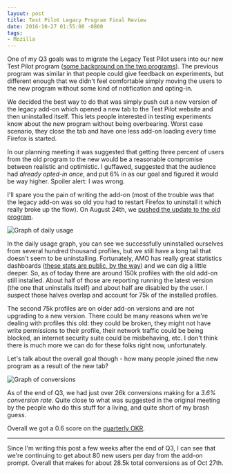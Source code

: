 ```yaml
---
layout: post
title: Test Pilot Legacy Program Final Review
date: 2016-10-27 01:55:00 -0800
tags:
- Mozilla
---
```


One of my Q3 goals was to migrate the Legacy Test Pilot users into our new
Test Pilot program ([some background on the two programs][1]).  The previous
program was similar in that people could give feedback on experiments, but
different enough that we didn't feel comfortable simply moving the users to the
new program without some kind of notification and opting-in.

We decided the best way to do that was simply push out a new version of the
legacy add-on which opened a new tab to the Test Pilot website and then
uninstalled itself.  This lets people interested in testing experiments know
about the new program without being overbearing.  Worst case scenario, they
close the tab and have one less add-on loading every time Firefox is started.

In our planning meeting it was suggested that getting three percent of users
from the old program to the new would be a reasonable compromise between
realistic and optimistic.  I guffawed, suggested that the audience had *already
opted-in once*, and put 6% in as our goal and figured it would be way higher.
Spoiler alert: I was wrong.

I'll spare you the pain of writing the add-on (most of the trouble was that the
legacy add-on was so old you had to restart Firefox to uninstall it which really
broke up the flow).  On August 24th, we [pushed the update to the old program][2].

<img src="/blog/public/img/2016-testpilot-adu.png" title="Graph of daily usage" />

In the daily usage graph, you can see we successfully uninstalled ourselves from
several hundred thousand profiles, but we still have a long tail that doesn't
seem to be uninstalling.  Fortunately, AMO has really great statistics
dashboards ([these stats are public, by the way][3]) and we can dig a little
deeper.  So, as of today there are around 150k profiles with the old add-on
still installed.  About half of those are reporting running the latest version
(the one that uninstalls itself) and about half are disabled by the user.  I
suspect those halves overlap and account for 75k of the installed profiles.

The second 75k profiles are on older add-on versions and are not upgrading to a
new version.  There could be many reasons when we're dealing with profiles this
old: they could be broken, they might not have write permissions to their
profile, their network traffic could be being blocked, an internet security
suite could be misbehaving, etc.  I don't think there is much more we can do
for these folks right now, unfortunately.

Let's talk about the overall goal though - how many people joined the new
program as a result of the new tab?

<img src="/blog/public/img/2016-testpilot-conversions.png" title="Graph of conversions" />

As of the end of Q3, we had just over 26k conversions making for a *3.6%
conversion rate*.  Quite close to what was suggested in the original meeting by
the people who do this stuff for a living, and quite short of my brash guess.

Overall we got a 0.6 score on the [quarterly OKR][4].

----------

Since I'm writing this post a few weeks after the end of Q3, I can see that
we're continuing to get about 80 new users per day from the add-on prompt.
Overall that makes for about 28.5k total conversions as of Oct 27th.



[1]: http://micropipes.com/blog/2016/01/27/meet-the-new-test-pilot/
[2]: http://micropipes.com/blog/2016/08/24/time-to-upgrade-from-test-pilot-to-test-pilot/
[3]: https://addons.mozilla.org/en-US/firefox/addon/test-pilot/statistics/
[4]: https://wiki.mozilla.org/Test_Pilot/2016Q3

